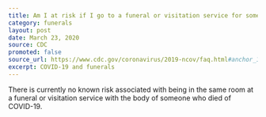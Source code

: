 ```yaml
---
title: Am I at risk if I go to a funeral or visitation service for someone who died of COVID-19?
category: funerals
layout: post
date: March 23, 2020
source: CDC
promoted: false
source_url: https://www.cdc.gov/coronavirus/2019-ncov/faq.html#anchor_1584390222777
excerpt: COVID-19 and funerals
---
```


There is currently no known risk associated with being in the same room at a funeral or visitation service with the body of someone who died of COVID-19.
